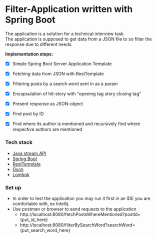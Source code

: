 # Filter-Application written with Spring Boot  </br>
The application is a solution for a technical interview task. </br>
The application is supposed to get data from a JSON file to so filter the response due to different needs. </br>

**Implementation steps:**
- [x] Simple Spring Boot Server Application Template
- [x] Fetching data from JSON with RestTemplate
- [x] Filtering posts by a search word sent in as a param
- [x] Encapsulation of hit-story with "opening tag story closing tag"
- [x] Present response as JSON-object
- [x] Find post by ID
- [X] Find where its author is mentioned and recursively find where respective authors are mentioned 


### Tech stack
* [Java stream API]( https://docs.oracle.com/javase/8/docs/api/java/util/stream/Stream.html)
* [Spring Boot](https://spring.io/projects/spring-boot)
* [RestTemplate](https://www.baeldung.com/rest-template)
* [Gson](https://github.com/google/gson)
* [Lombok](https://projectlombok.org/)


### Set up
* In order to test the application you may run it first in an IDE you are comfortable with, ex Intellij.
* Use postman or browser to send requests to the application
    * http://localhost:8080/fetchPostsWhereMentioned?postId={put_id_here}
    * http://localhost:8080/filterBySearchWord?searchWord={put_search_word_here}
